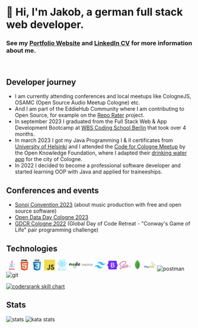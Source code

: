 <h1>👋 Hi, I'm Jakob, a german full stack web developer.</h1>
<h3> See my <a href="https://j-grosse.github.io">Portfolio Website</a> and <a href="https://www.linkedin.com/in/jakob-g/">LinkedIn CV</a> for more information about me.</h3>
<br>
<h2> Developer journey</h2>
<ul>
<li> I am currently attending conferences and local meetups like CologneJS, OSAMC (Open Source Audio Meetup Cologne) etc.</li>
<li> And I am part of the EddieHub Community where I am contributing to Open Source, for example on the <a href="https://github.com/EddieHubCommunity/RepoRater">Repo Rater</a> project.</li>
<li> In september 2023 I graduated from the Full Stack Web & App Development Bootcamp at <a href="https://wbscodingschool.com">WBS Coding School Berlin</a> that took over 4 months.</li>
<li> In march 2023 I got my Java Programming I & II certificates from <a href="https://java-programming.mooc.fi">University of Helsinki</a> and I attended the <a href="https://codefor.de/projekte/trinkwasser/">Code for Cologne Meetup</a> by the Open Knowledge Foundation, where I adapted their <a href="https://codeforcologne.github.io/trinkwasser/src/index.html">drinking water app</a> for the city of Cologne.</li>
<li> In 2022 I decided to become a professional software developer and started learning OOP with Java and applied for traineeships.</li>
</ul>
<h2>Conferences and events</h2>
<ul>
<li><a href="https://www.sonoj.org/archive/2023.html">Sonoj Convention 2023</a> (about music production with free and open source software)</li>
<li><a href="https://www.offenedaten-koeln.de/blog/open-data-day-2023-samstag-4-m%C3%A4rz-2023-1000-bis-1500-uhr-zukunftslabor-der-stadt-k%C3%B6ln">Open Data Day Cologne 2023</a></li>
<li><a href="https://www.lise.de/blog/artikel/global-day-of-code-retreat-2021/">GDCR Cologne 2022</a> (Global Day of Code Retreat - "Conway's Game of Life" pair programming challenge)</li>
</ul>

<h2>Technologies</h2>
<p align="left">
<img src="https://raw.githubusercontent.com/devicons/devicon/master/icons/java/java-original-wordmark.svg" alt="java" width="30" height="30" />  
<img src="https://raw.githubusercontent.com/devicons/devicon/master/icons/html5/html5-original-wordmark.svg" alt="html5" width="30" height="30" />
<img src="https://raw.githubusercontent.com/devicons/devicon/master/icons/css3/css3-original-wordmark.svg" alt="css3" width="30" height="30" />
<img src="https://raw.githubusercontent.com/devicons/devicon/master/icons/javascript/javascript-original.svg" alt="javascript" width="30" height="30" />
<img src="https://raw.githubusercontent.com/devicons/devicon/master/icons/react/react-original-wordmark.svg" alt="react" width="30" height="30" />
<img src="https://raw.githubusercontent.com/devicons/devicon/master/icons/nodejs/nodejs-original-wordmark.svg" alt="nodejs" width="30" height="30" />
<img src="https://raw.githubusercontent.com/devicons/devicon/master/icons/express/express-original-wordmark.svg" alt="express" width="30" height="30" />
<img src="https://github.com/devicons/devicon/blob/master/icons/tailwindcss/tailwindcss-plain.svg" alt="tailwind css" width="30" height="30" /> 
<img src="https://raw.githubusercontent.com/devicons/devicon/master/icons/bootstrap/bootstrap-plain.svg" alt="bootstrap" width="30" height="30" /> 
<img src="https://raw.githubusercontent.com/devicons/devicon/master/icons/sass/sass-original.svg" alt="sass" width="30" height="30"/>
  
<img src="https://raw.githubusercontent.com/devicons/devicon/master/icons/mongodb/mongodb-original.svg" alt="mongodb" width="30" height="30" />
<img src="https://raw.githubusercontent.com/devicons/devicon/master/icons/mysql/mysql-original-wordmark.svg" alt="mysql" width="30" height="30" />
<img src="https://www.vectorlogo.zone/logos/getpostman/getpostman-icon.svg" alt="postman" width="30" height="30"/>
<img src="https://www.vectorlogo.zone/logos/git-scm/git-scm-icon.svg" alt="git" width="30" height="30"/> </a>

<!-- <img src="https://raw.githubusercontent.com/devicons/devicon/master/icons/docker/docker-original.svg" alt="Docker" width="30" height="30" />
<img src="https://www.vectorlogo.zone/logos/kubernetes/kubernetes-icon.svg" alt="Kubernetes" width="30" height="30" /></p>
-->

<a href="https://profile.codersrank.io/user/j-grosse" target="_blank" rel="noopener noreferrer"><img src="https://cr-skills-chart-widget.azurewebsites.net/api/api?username=j-grosse" width="468px" alt="codersrank skill chart" /></a>

<h2>Stats</h2>
<img src="https://github-readme-stats.vercel.app/api?username=j-grosse&show_icons=true&count_private=true&theme=dark" alt="stats" />
<img src="https://github.r2v.ch/codewars?user=j-grosse&name=true&theme=dark" alt="kata stats" />

